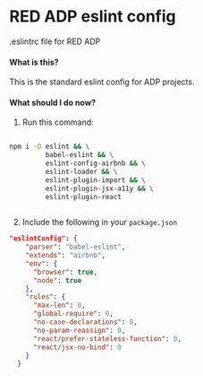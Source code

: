 # RED ADP eslint config
.eslintrc file for RED ADP

#### What is this?
This is the standard eslint config for ADP projects.

#### What should I do now?

1) Run this command:

```bash

npm i -D eslint && \
         babel-eslint && \
         eslint-config-airbnb && \
         eslint-loader && \
         eslint-plugin-import && \
         eslint-plugin-jsx-a11y && \
         eslint-plugin-react
         
```

2) Include the following in your `package.json`

```json
"eslintConfig": {
    "parser": "babel-eslint",
    "extends": "airbnb",
    "env": {
      "browser": true,
      "node": true
    },
    "rules": {
      "max-len": 0,
      "global-require": 0,
      "no-case-declarations": 0,
      "no-param-reassign": 0,
      "react/prefer-stateless-function": 0,
      "react/jsx-no-bind": 0
    }
  }
```
